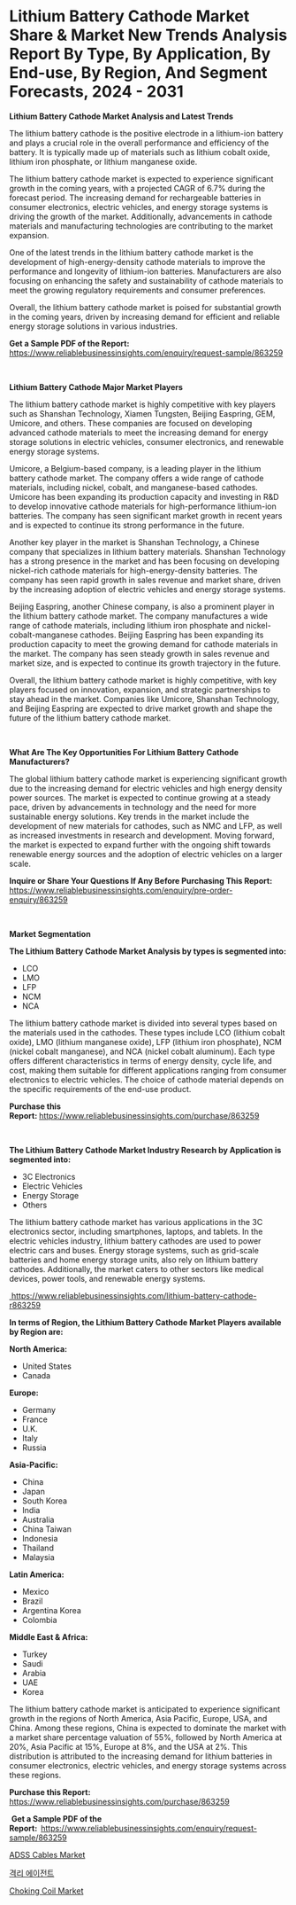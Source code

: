 <p><h1>Lithium Battery Cathode Market Share & Market New Trends Analysis Report By Type, By Application, By End-use, By Region, And Segment Forecasts, 2024 - 2031</h1></p><p><strong>Lithium Battery Cathode Market Analysis and Latest Trends</strong></p>
<p><p>The lithium battery cathode is the positive electrode in a lithium-ion battery and plays a crucial role in the overall performance and efficiency of the battery. It is typically made up of materials such as lithium cobalt oxide, lithium iron phosphate, or lithium manganese oxide.</p><p>The lithium battery cathode market is expected to experience significant growth in the coming years, with a projected CAGR of 6.7% during the forecast period. The increasing demand for rechargeable batteries in consumer electronics, electric vehicles, and energy storage systems is driving the growth of the market. Additionally, advancements in cathode materials and manufacturing technologies are contributing to the market expansion.</p><p>One of the latest trends in the lithium battery cathode market is the development of high-energy-density cathode materials to improve the performance and longevity of lithium-ion batteries. Manufacturers are also focusing on enhancing the safety and sustainability of cathode materials to meet the growing regulatory requirements and consumer preferences.</p><p>Overall, the lithium battery cathode market is poised for substantial growth in the coming years, driven by increasing demand for efficient and reliable energy storage solutions in various industries.</p></p>
<p><strong>Get a Sample PDF of the Report:&nbsp;</strong> <a href="https://www.reliablebusinessinsights.com/enquiry/request-sample/863259">https://www.reliablebusinessinsights.com/enquiry/request-sample/863259</a></p>
<p>&nbsp;</p>
<p><strong>Lithium Battery Cathode Major Market Players</strong></p>
<p><p>The lithium battery cathode market is highly competitive with key players such as Shanshan Technology, Xiamen Tungsten, Beijing Easpring, GEM, Umicore, and others. These companies are focused on developing advanced cathode materials to meet the increasing demand for energy storage solutions in electric vehicles, consumer electronics, and renewable energy storage systems.</p><p>Umicore, a Belgium-based company, is a leading player in the lithium battery cathode market. The company offers a wide range of cathode materials, including nickel, cobalt, and manganese-based cathodes. Umicore has been expanding its production capacity and investing in R&D to develop innovative cathode materials for high-performance lithium-ion batteries. The company has seen significant market growth in recent years and is expected to continue its strong performance in the future.</p><p>Another key player in the market is Shanshan Technology, a Chinese company that specializes in lithium battery materials. Shanshan Technology has a strong presence in the market and has been focusing on developing nickel-rich cathode materials for high-energy-density batteries. The company has seen rapid growth in sales revenue and market share, driven by the increasing adoption of electric vehicles and energy storage systems.</p><p>Beijing Easpring, another Chinese company, is also a prominent player in the lithium battery cathode market. The company manufactures a wide range of cathode materials, including lithium iron phosphate and nickel-cobalt-manganese cathodes. Beijing Easpring has been expanding its production capacity to meet the growing demand for cathode materials in the market. The company has seen steady growth in sales revenue and market size, and is expected to continue its growth trajectory in the future.</p><p>Overall, the lithium battery cathode market is highly competitive, with key players focused on innovation, expansion, and strategic partnerships to stay ahead in the market. Companies like Umicore, Shanshan Technology, and Beijing Easpring are expected to drive market growth and shape the future of the lithium battery cathode market.</p></p>
<p>&nbsp;</p>
<p><strong>What Are The Key Opportunities For Lithium Battery Cathode Manufacturers?</strong></p>
<p><p>The global lithium battery cathode market is experiencing significant growth due to the increasing demand for electric vehicles and high energy density power sources. The market is expected to continue growing at a steady pace, driven by advancements in technology and the need for more sustainable energy solutions. Key trends in the market include the development of new materials for cathodes, such as NMC and LFP, as well as increased investments in research and development. Moving forward, the market is expected to expand further with the ongoing shift towards renewable energy sources and the adoption of electric vehicles on a larger scale.</p></p>
<p><strong>Inquire or Share Your Questions If Any Before Purchasing This Report:</strong> <a href="https://www.reliablebusinessinsights.com/enquiry/pre-order-enquiry/863259">https://www.reliablebusinessinsights.com/enquiry/pre-order-enquiry/863259</a></p>
<p>&nbsp;</p>
<p><strong>Market Segmentation</strong></p>
<p><strong>The Lithium Battery Cathode Market Analysis by types is segmented into:</strong></p>
<p><ul><li>LCO</li><li>LMO</li><li>LFP</li><li>NCM</li><li>NCA</li></ul></p>
<p><p>The lithium battery cathode market is divided into several types based on the materials used in the cathodes. These types include LCO (lithium cobalt oxide), LMO (lithium manganese oxide), LFP (lithium iron phosphate), NCM (nickel cobalt manganese), and NCA (nickel cobalt aluminum). Each type offers different characteristics in terms of energy density, cycle life, and cost, making them suitable for different applications ranging from consumer electronics to electric vehicles. The choice of cathode material depends on the specific requirements of the end-use product.</p></p>
<p><strong>Purchase this Report:&nbsp;</strong><a href="https://www.reliablebusinessinsights.com/purchase/863259">https://www.reliablebusinessinsights.com/purchase/863259</a></p>
<p>&nbsp;</p>
<p><strong>The Lithium Battery Cathode Market Industry Research by Application is segmented into:</strong></p>
<p><ul><li>3C Electronics</li><li>Electric Vehicles</li><li>Energy Storage</li><li>Others</li></ul></p>
<p><p>The lithium battery cathode market has various applications in the 3C electronics sector, including smartphones, laptops, and tablets. In the electric vehicles industry, lithium battery cathodes are used to power electric cars and buses. Energy storage systems, such as grid-scale batteries and home energy storage units, also rely on lithium battery cathodes. Additionally, the market caters to other sectors like medical devices, power tools, and renewable energy systems.</p></p>
<p><a href="https://www.reliablebusinessinsights.com/lithium-battery-cathode-r863259">&nbsp;https://www.reliablebusinessinsights.com/lithium-battery-cathode-r863259</a></p>
<p><strong>In terms of Region, the Lithium Battery Cathode Market Players available by Region are:</strong></p>
<p>
    <p> <strong> North America: </strong>
        <ul>
            <li>United States</li>
            <li>Canada</li>
        </ul>
        </p> 
    <p> <strong> Europe: </strong>
        <ul>
            <li>Germany</li>
            <li>France</li>
            <li>U.K.</li>
            <li>Italy</li>
            <li>Russia</li>
        </ul>
        </p> 
    <p> <strong> Asia-Pacific: </strong>
        <ul>
            <li>China</li>
            <li>Japan</li>
            <li>South Korea</li>
            <li>India</li>
            <li>Australia</li>
            <li>China Taiwan</li>
            <li>Indonesia</li>
            <li>Thailand</li>
            <li>Malaysia</li>
        </ul>
        </p> 
    <p> <strong> Latin America: </strong>
        <ul>
            <li>Mexico</li>
            <li>Brazil</li>
            <li>Argentina Korea</li>
            <li>Colombia</li>
        </ul>
        </p> 
    <p> <strong> Middle East & Africa: </strong>
        <ul>
            <li>Turkey</li>
            <li>Saudi</li>
            <li>Arabia</li>
            <li>UAE</li>
            <li>Korea</li>
        </ul>
    </p>
    </p>
<p><p>The lithium battery cathode market is anticipated to experience significant growth in the regions of North America, Asia Pacific, Europe, USA, and China. Among these regions, China is expected to dominate the market with a market share percentage valuation of 55%, followed by North America at 20%, Asia Pacific at 15%, Europe at 8%, and the USA at 2%. This distribution is attributed to the increasing demand for lithium batteries in consumer electronics, electric vehicles, and energy storage systems across these regions.</p></p>
<p><strong>Purchase this Report: </strong><a href="https://www.reliablebusinessinsights.com/purchase/863259">https://www.reliablebusinessinsights.com/purchase/863259</a></p>
<p>&nbsp;<strong>Get a Sample PDF of the Report:&nbsp;&nbsp;</strong><a href="https://www.reliablebusinessinsights.com/enquiry/request-sample/863259">https://www.reliablebusinessinsights.com/enquiry/request-sample/863259</a></p>
<p><strong></strong></p>
<p><p><a href="https://github.com/qrkceaah30/Market-Research-Report-List-1/blob/main/adss-cables-market.md">ADSS Cables Market</a></p><p><a href="https://medium.com/@stanleylyittle554467/%EC%A0%9C%EC%84%B8%EC%8A%A4%ED%84%B0-%EC%97%90%EC%9D%B4%EC%A0%84%ED%8A%B8-%EC%8B%9C%EC%9E%A5-%EA%B7%9C%EB%AA%A8-%EC%A0%90%EC%9C%A0%EC%9C%A8-%EB%B0%8F-%ED%8A%B8%EB%A0%8C%EB%93%9C-%EB%B6%84%EC%84%9D-%EB%B3%B4%EA%B3%A0%EC%84%9C-%EC%A0%9C%ED%92%88%EB%B3%84-%EC%95%84%EB%AF%B8%EB%85%B8%ED%8F%B4%EB%A6%AC%EC%B9%B4%EB%A5%B4%EB%B3%B5%EC%8B%A4%EB%A0%88%EC%9D%B4%ED%8A%B8-%EB%8B%88%ED%8A%B8%EB%A6%B4%EB%A1%9C%ED%8A%B8%EB%A6%AC%EC%95%84%EC%84%B8%ED%8A%B8%EC%82%B0-%EB%B0%8F-%EC%97%BC-%ED%95%98%EC%9D%B4%EB%93%9C%EB%A1%9D%EC%8B%9C%EC%B9%B4%EB%A5%B4%EB%B3%B5%EC%8B%A4%EC%82%B0-%EA%B8%80%EB%A3%A8%EC%BD%98%EC%82%B0-%EB%82%98%ED%8A%B8%EB%A5%A8-%EA%B7%B8%EB%A6%AC%EA%B3%A0-14bc7b38ec51">격리 에이전트</a></p><p><a href="https://github.com/caicuccucga/Market-Research-Report-List-1/blob/main/choking-coil-market.md">Choking Coil Market</a></p></p>